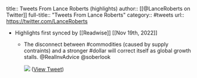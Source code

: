 title:: Tweets From Lance Roberts (highlights)
author:: [[@LanceRoberts on Twitter]]
full-title:: "Tweets From Lance Roberts"
category:: #tweets
url:: https://twitter.com/LanceRoberts

- Highlights first synced by [[Readwise]] [[Nov 19th, 2022]]
	- The disconnect between #commodities (caused by supply contraints) and a stronger #dollar will correct itself as global growth stalls. 
	  @RealInvAdvice @soberlook 
	  
	  ![](https://pbs.twimg.com/media/FQs5V4EXwA8yCGK.png) ([View Tweet](https://twitter.com/LanceRoberts/status/1516368812488200193))